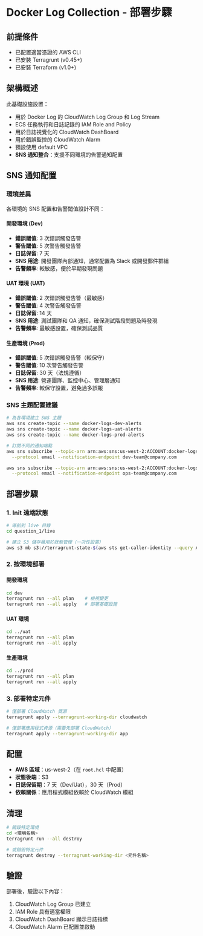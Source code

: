 # Docker Log Collection - 部署步驟

## 前提條件

- 已配置適當憑證的 AWS CLI
- 已安裝 Terragrunt (v0.45+)
- 已安裝 Terraform (v1.0+)

## 架構概述

此基礎設施設置：

- 用於 Docker Log 的 CloudWatch Log Group 和 Log Stream
- ECS 任務執行和日誌記錄的 IAM Role and Policy
- 用於日誌視覺化的 CloudWatch DashBoard
- 用於錯誤監控的 CloudWatch Alarm
- 預設使用 default VPC
- **SNS 通知整合**：支援不同環境的告警通知配置

## SNS 通知配置

### 環境差異

各環境的 SNS 配置和告警閾值設計不同：

#### 開發環境 (Dev)

- **錯誤閾值**: 3 次錯誤觸發告警
- **警告閾值**: 5 次警告觸發告警
- **日誌保留**: 7 天
- **SNS 用途**: 開發團隊內部通知，通常配置為 Slack 或開發郵件群組
- **告警頻率**: 較敏感，便於早期發現問題

#### UAT 環境 (UAT)

- **錯誤閾值**: 2 次錯誤觸發告警（最敏感）
- **警告閾值**: 4 次警告觸發告警
- **日誌保留**: 14 天
- **SNS 用途**: 測試團隊和 QA 通知，確保測試階段問題及時發現
- **告警頻率**: 最敏感設置，確保測試品質

#### 生產環境 (Prod)

- **錯誤閾值**: 5 次錯誤觸發告警（較保守）
- **警告閾值**: 10 次警告觸發告警
- **日誌保留**: 30 天（法規遵循）
- **SNS 用途**: 營運團隊、監控中心、管理層通知
- **告警頻率**: 較保守設置，避免過多誤報

### SNS 主題配置建議

```bash
# 為各環境建立 SNS 主題
aws sns create-topic --name docker-logs-dev-alerts
aws sns create-topic --name docker-logs-uat-alerts
aws sns create-topic --name docker-logs-prod-alerts

# 訂閱不同的通知端點
aws sns subscribe --topic-arn arn:aws:sns:us-west-2:ACCOUNT:docker-logs-dev-alerts \
  --protocol email --notification-endpoint dev-team@company.com

aws sns subscribe --topic-arn arn:aws:sns:us-west-2:ACCOUNT:docker-logs-prod-alerts \
  --protocol email --notification-endpoint ops-team@company.com
```

## 部署步驟

### 1. Init 遠端狀態

```bash
# 導航到 live 目錄
cd question_1/live

# 建立 S3 儲存桶用於狀態管理（一次性設置）
aws s3 mb s3://terragrunt-state-$(aws sts get-caller-identity --query Account --output text)-us-west-2
```

### 2. 按環境部署

#### 開發環境

```bash
cd dev
terragrunt run --all plan    # 檢視變更
terragrunt run --all apply   # 部署基礎設施
```

#### UAT 環境

```bash
cd ../uat
terragrunt run --all plan
terragrunt run --all apply
```

#### 生產環境

```bash
cd ../prod
terragrunt run --all plan
terragrunt run --all apply
```

### 3. 部署特定元件

```bash
# 僅部署 CloudWatch 資源
terragrunt apply --terragrunt-working-dir cloudwatch

# 僅部署應用程式資源（需要先部署 CloudWatch）
terragrunt apply --terragrunt-working-dir app
```

## 配置

- **AWS 區域**：us-west-2（在 `root.hcl` 中配置）
- **狀態後端**：S3
- **日誌保留期**：7 天（Dev/Uat），30 天（Prod）
- **依賴關係**：應用程式模組依賴於 CloudWatch 模組

## 清理

```bash
# 銷毀特定環境
cd <環境名稱>
terragrunt run --all destroy

# 或銷毀特定元件
terragrunt destroy --terragrunt-working-dir <元件名稱>
```

## 驗證

部署後，驗證以下內容：

1. CloudWatch Log Group 已建立
2. IAM Role 具有適當權限
3. CloudWatch DashBoard 顯示日誌指標
4. CloudWatch Alarm 已配置並啟動
